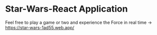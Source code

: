 # Star-Wars-React Application

Feel free to play a game or two and experience the Force in real time -> https://star-wars-1ad55.web.app/
